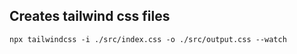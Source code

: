
## Creates tailwind css files

```npx tailwindcss -i ./src/index.css -o ./src/output.css --watch```